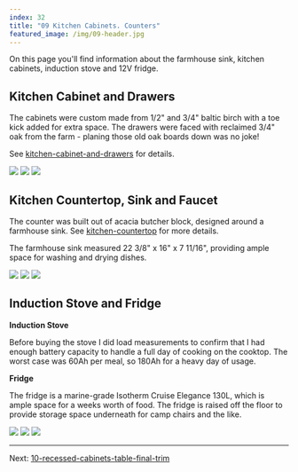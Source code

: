 ```yaml
---
index: 32
title: "09 Kitchen Cabinets. Counters"
featured_image: /img/09-header.jpg
---
```


On this page you'll find information about the farmhouse sink, kitchen cabinets, induction stove and 12V fridge.

## Kitchen Cabinet and Drawers

The cabinets were custom made from 1/2" and 3/4" baltic birch with a toe kick added for extra space. The drawers were faced with reclaimed 3/4" oak from the farm - planing those old oak boards down was no joke!

See [kitchen-cabinet-and-drawers](kitchen-cabinet-and-drawers) for details.

<div class="gallery" data-columns="3">
	<img src="/img/cabinet-header.jpg">
	<img src="/img/cabinet-drawers-1.jpg">
	<img src="/img/cabinet-drawers-2.jpg">
</div>

## Kitchen Countertop, Sink and Faucet

The counter was built out of acacia butcher block, designed around a farmhouse sink. See [kitchen-countertop](kitchen-countertop) for more details.

The farmhouse sink measured 22 3/8" x 16" x 7 11/16", providing ample space for washing and drying dishes.

<div class='gallery' data-columns='3'>
	<img src="/img/countertop-header.jpg">
	<img src="/img/countertop-installation.jpg">
	<img src="/img/countertop-window.jpg">
</div>

## Induction Stove and Fridge

**Induction Stove**

Before buying the stove I did load measurements to confirm that I had enough battery capacity to handle a full day of cooking on the cooktop. The worst case was 60Ah per meal, so 180Ah for a heavy day of usage.

**Fridge**

The fridge is a marine-grade Isotherm Cruise Elegance 130L, which is ample space for a weeks worth of food. The fridge is raised off the floor to provide storage space underneath for camp chairs and the like.

<div class='gallery' data-columns='3'>
	<img src="/img/induction-header.jpg">
	<img src="/img/fridge.jpeg">
	<img src="/img/fridge-header.jpg">
</div>

---

Next: [10-recessed-cabinets-table-final-trim](10-recessed-cabinets-table-final-trim)
